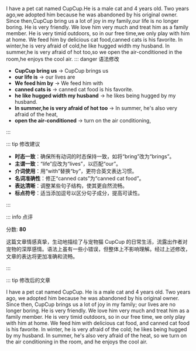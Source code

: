I have a pet cat named CupCup.He is a male cat and 4 years old.
Two years ago,we adopted him because he was abandoned by his original owner.
Since then,CupCup bring us a lot of joy in my family,our life is no longer boring.
He is very friendly. We love him very much and treat him as a family member.
He is very timid outdoors, so in our free time,we only play with him at home.
We feed him by delicious cat food,canned cats is his favorite.
In winter,he is very afraid of cold,he like hugged width my husband.
In summer,he is very afraid of hot too,so we open the air-conditioned in the room,he enjoys the cool air.
::: danger 语法修改

- **CupCup bring us** -> CupCup brings us
- **our life is** -> our lives are
- **We feed him by** -> We feed him with
- **canned cats is** -> canned cat food is his favorite.
- **he like hugged width my husband** -> he likes being hugged by my husband.
- **In summer,he is very afraid of hot too** -> In summer, he's also very afraid of the heat,
- **open the air-conditioned** -> turn on the air conditioning,

:::

::: tip 修改建议

- **时态一致**：确保所有动词的时态保持一致，如将“bring”改为“brings”。
- **主谓一致**：“life”应改为“lives”，以匹配“our”。
- **介词使用**：用“with”替换“by”，更符合英文表达习惯。
- **名词准确性**：修正“canned cats”为“canned cat food”。
- **表达清晰**：调整某些句子结构，使其更自然流畅。
- **标点符号**：适当添加逗号以区分句子成分，提高可读性。

:::

::: info 点评

分数: **80**

这篇文章情感真挚，生动地描绘了与宠物猫 CupCup 的日常生活，流露出作者对宠物的深厚感情。语法上虽有一些小错误，但整体上不影响理解。经过上述修改，文章的表达将更加准确和流畅。

:::

::: tip 修改后的文章

I have a pet cat named CupCup. He is a male cat and 4 years old. Two years ago, we adopted him because he was abandoned by his original owner. Since then, CupCup brings us a lot of joy in my family; our lives are no longer boring. He is very friendly. We love him very much and treat him as a family member. He is very timid outdoors, so in our free time, we only play with him at home. We feed him with delicious cat food, and canned cat food is his favorite. In winter, he is very afraid of the cold; he likes being hugged by my husband. In summer, he's also very afraid of the heat, so we turn on the air conditioning in the room, and he enjoys the cool air.

